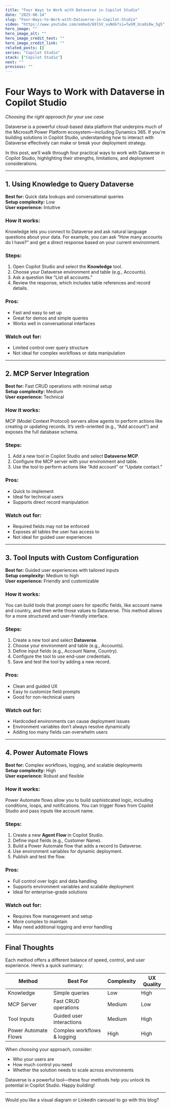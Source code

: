 ```yaml
---
title: "Four Ways to Work with Dataverse in Copilot Studio"
date: "2025-08-14"
slug: "Four-Ways-to-Work-with-Dataverse-in-Copilot-Studio"
video: "https://www.youtube.com/embed/69lSV_xuNdk?si=TwSM_Uca8i0w_5g5"
hero_image: ""
hero_image_alt: ""
hero_image_credit_text: ""
hero_image_credit_link: ""
related_posts: []
series: "Copilot Studio"
stack: ["Copilot Studio"]
next: ""
previous: ""
---
```


# Four Ways to Work with Dataverse in Copilot Studio  
*Choosing the right approach for your use case*

Dataverse is a powerful cloud-based data platform that underpins much of the Microsoft Power Platform ecosystem—including Dynamics 365. If you're building solutions in Copilot Studio, understanding how to interact with Dataverse effectively can make or break your deployment strategy.

In this post, we’ll walk through four practical ways to work with Dataverse in Copilot Studio, highlighting their strengths, limitations, and deployment considerations.

---

## 1. Using Knowledge to Query Dataverse

**Best for:** Quick data lookups and conversational queries  
**Setup complexity:** Low  
**User experience:** Intuitive

### How it works:
Knowledge lets you connect to Dataverse and ask natural language questions about your data. For example, you can ask “How many accounts do I have?” and get a direct response based on your current environment.

### Steps:
1. Open Copilot Studio and select the **Knowledge** tool.
2. Choose your Dataverse environment and table (e.g., Accounts).
3. Ask a question like “List all accounts.”
4. Review the response, which includes table references and record details.

### Pros:
- Fast and easy to set up
- Great for demos and simple queries
- Works well in conversational interfaces

### Watch out for:
- Limited control over query structure
- Not ideal for complex workflows or data manipulation

---

## 2. MCP Server Integration

**Best for:** Fast CRUD operations with minimal setup  
**Setup complexity:** Medium  
**User experience:** Technical

### How it works:
MCP (Model Context Protocol) servers allow agents to perform actions like creating or updating records. It’s verb-oriented (e.g., “Add account”) and exposes the full database schema.

### Steps:
1. Add a new tool in Copilot Studio and select **Dataverse MCP**.
2. Configure the MCP server with your environment and table.
3. Use the tool to perform actions like “Add account” or “Update contact.”

### Pros:
- Quick to implement
- Ideal for technical users
- Supports direct record manipulation

### Watch out for:
- Required fields may not be enforced
- Exposes all tables the user has access to
- Not ideal for guided user experiences

---

## 3. Tool Inputs with Custom Configuration

**Best for:** Guided user experiences with tailored inputs  
**Setup complexity:** Medium to high  
**User experience:** Friendly and customizable

### How it works:
You can build tools that prompt users for specific fields, like account name and country, and then write those values to Dataverse. This method allows for a more structured and user-friendly interface.

### Steps:
1. Create a new tool and select **Dataverse**.
2. Choose your environment and table (e.g., Accounts).
3. Define input fields (e.g., Account Name, Country).
4. Configure the tool to use end-user credentials.
5. Save and test the tool by adding a new record.

### Pros:
- Clean and guided UX
- Easy to customize field prompts
- Good for non-technical users

### Watch out for:
- Hardcoded environments can cause deployment issues
- Environment variables don’t always resolve dynamically
- Adding too many fields can overwhelm users

---

## 4. Power Automate Flows

**Best for:** Complex workflows, logging, and scalable deployments  
**Setup complexity:** High  
**User experience:** Robust and flexible

### How it works:
Power Automate flows allow you to build sophisticated logic, including conditions, loops, and notifications. You can trigger flows from Copilot Studio and pass inputs like account name.

### Steps:
1. Create a new **Agent Flow** in Copilot Studio.
2. Define input fields (e.g., Customer Name).
3. Build a Power Automate flow that adds a record to Dataverse.
4. Use environment variables for dynamic deployment.
5. Publish and test the flow.

### Pros:
- Full control over logic and data handling
- Supports environment variables and scalable deployment
- Ideal for enterprise-grade solutions

### Watch out for:
- Requires flow management and setup
- More complex to maintain
- May need additional logging and error handling

---

## Final Thoughts

Each method offers a different balance of speed, control, and user experience. Here’s a quick summary:

| Method               | Best For                     | Complexity | UX Quality |
|----------------------|------------------------------|------------|------------|
| Knowledge            | Simple queries               | Low        | High       |
| MCP Server           | Fast CRUD operations         | Medium     | Low        |
| Tool Inputs          | Guided user interactions     | Medium     | High       |
| Power Automate Flows | Complex workflows & logging  | High       | High       |

When choosing your approach, consider:
- Who your users are
- How much control you need
- Whether the solution needs to scale across environments

Dataverse is a powerful tool—these four methods help you unlock its potential in Copilot Studio. Happy building!

---

Would you like a visual diagram or LinkedIn carousel to go with this blog?